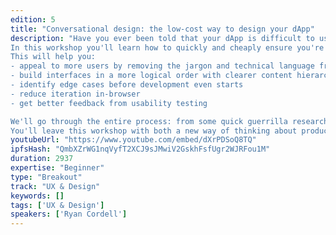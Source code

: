 ```yaml
---
edition: 5
title: "Conversational design: the low-cost way to design your dApp"
description: "Have you ever been told that your dApp is difficult to use or understand? Have you had to write a tutorial on Medium or Kauri just so users can make it through a flow? Well it's time to put an end to that.
In this workshop you'll learn how to quickly and cheaply ensure you're building something that your users will really understand. By starting with a script as an early, low fidelity prototype you'll realise your interface is more than a container of content, it's a conversation between your system and the user.
This will help you:
- appeal to more users by removing the jargon and technical language from your front end
- build interfaces in a more logical order with clearer content hierarchy
- identify edge cases before development even starts
- reduce iteration in-browser
- get better feedback from usability testing

We'll go through the entire process: from some quick guerrilla research through scripting onto sketching and iterating. So you'll get a chance at levelling up some of your other design skills too.
You'll leave this workshop with both a new way of thinking about products and a powerful new tool for designing and building one."
youtubeUrl: "https://www.youtube.com/embed/dXrPDSoQ8TQ"
ipfsHash: "QmbXZrWG1nqVyfT2XCJ9sJMwiV2GskhFsfUgr2WJRFou1M"
duration: 2937
expertise: "Beginner"
type: "Breakout"
track: "UX & Design"
keywords: []
tags: ['UX & Design']
speakers: ['Ryan Cordell']
---
```

